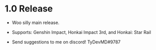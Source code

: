 # 1.0 Release

* Woo silly main release.

* Supports: Genshin Impact, Honkai Impact 3rd, and Honkai: Star Rail

* Send suggestions to me on discord! TyDevMD#9787
